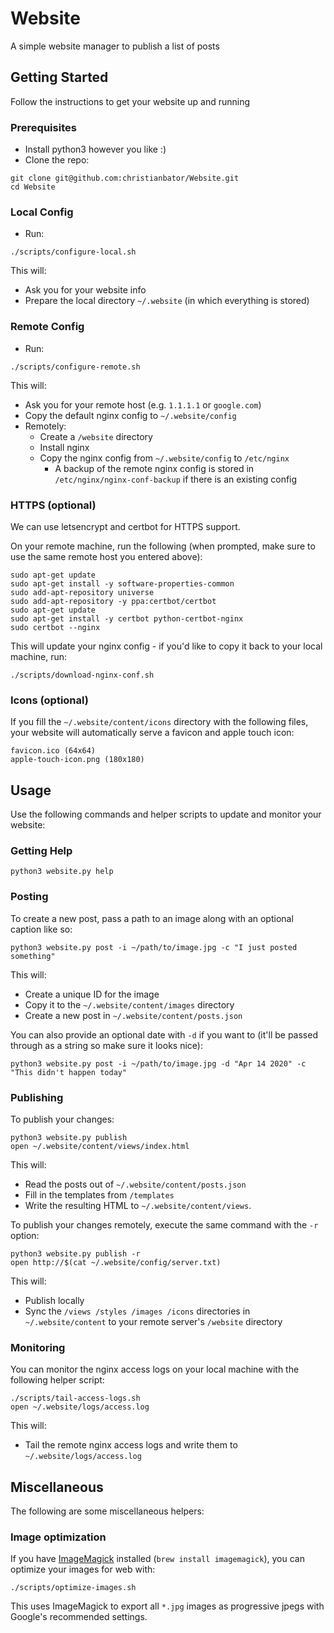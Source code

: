 # Website
A simple website manager to publish a list of posts

## Getting Started
Follow the instructions to get your website up and running

### Prerequisites
- Install python3 however you like :)
- Clone the repo:
```
git clone git@github.com:christianbator/Website.git
cd Website
```

### Local Config
- Run:
```
./scripts/configure-local.sh
```

This will:
- Ask you for your website info
- Prepare the local directory `~/.website` (in which everything is stored)

### Remote Config
- Run:
```
./scripts/configure-remote.sh
```

This will:
- Ask you for your remote host (e.g. `1.1.1.1` or `google.com`)
- Copy the default nginx config to `~/.website/config`
- Remotely:
  - Create a `/website` directory
  - Install nginx
  - Copy the nginx config from `~/.website/config` to `/etc/nginx`
    - A backup of the remote nginx config is stored in `/etc/nginx/nginx-conf-backup` if there is an existing config

### HTTPS (optional)
We can use letsencrypt and certbot for HTTPS support.

On your remote machine, run the following (when prompted, make sure to use the same remote host you entered above):
```
sudo apt-get update
sudo apt-get install -y software-properties-common
sudo add-apt-repository universe
sudo add-apt-repository -y ppa:certbot/certbot
sudo apt-get update
sudo apt-get install -y certbot python-certbot-nginx
sudo certbot --nginx
```

This will update your nginx config - if you'd like to copy it back to your local machine, run:
```
./scripts/download-nginx-conf.sh
```

### Icons (optional)
If you fill the `~/.website/content/icons` directory with the following files, your website will automatically serve a favicon and apple touch icon:
```
favicon.ico (64x64)
apple-touch-icon.png (180x180)
```

## Usage
Use the following commands and helper scripts to update and monitor your website:

### Getting Help
```
python3 website.py help
```

### Posting
To create a new post, pass a path to an image along with an optional caption like so:
```
python3 website.py post -i ~/path/to/image.jpg -c "I just posted something"
```

This will:
- Create a unique ID for the image
- Copy it to the `~/.website/content/images` directory
- Create a new post in `~/.website/content/posts.json`

You can also provide an optional date with `-d` if you want to (it'll be passed through as a string so make sure it looks nice):
```
python3 website.py post -i ~/path/to/image.jpg -d "Apr 14 2020" -c "This didn't happen today"
```

### Publishing
To publish your changes:
```
python3 website.py publish
open ~/.website/content/views/index.html
```

This will:
- Read the posts out of `~/.website/content/posts.json`
- Fill in the templates from `/templates`
- Write the resulting HTML to `~/.website/content/views`.

To publish your changes remotely, execute the same command with the `-r` option:
```
python3 website.py publish -r
open http://$(cat ~/.website/config/server.txt)
```

This will:
- Publish locally
- Sync the `/views /styles /images /icons` directories in `~/.website/content` to your remote server's `/website` directory

### Monitoring
You can monitor the nginx access logs on your local machine with the following helper script:
```
./scripts/tail-access-logs.sh
open ~/.website/logs/access.log
```

This will:
- Tail the remote nginx access logs and write them to `~/.website/logs/access.log`

## Miscellaneous
The following are some miscellaneous helpers:

### Image optimization
If you have [ImageMagick](https://imagemagick.org/index.php) installed (`brew install imagemagick`), you can optimize your images for web with:
```
./scripts/optimize-images.sh
```

This uses ImageMagick to export all `*.jpg` images as progressive jpegs with Google's recommended settings.
